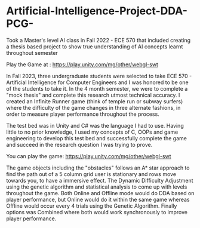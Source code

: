 # Artificial-Intelligence-Project-DDA-PCG-
Took a Master's level AI class in Fall 2022 - ECE 570 that included creating a thesis based project to show true understanding of AI concepts learnt throughout semester

Play the Game at : https://play.unity.com/mg/other/webgl-swt


In Fall 2023, three undergraduate students were selected to take ECE 570 - Artificial Intelligence for Computer Engineers and I was honored to be one of the students to take it. In the 4 month semester, we were to complete a "mock thesis" and complete this research utmost technical accuracy. I created an Infinite Runner game (think of temple run or subway surfers) where the difficulty of the game changes in three alternate fashions, in order to measure player performance throughout the process. 

The test bed was in Unity and C# was the language I had to use. Having little to no prior knowledge, I used my concepts of C, OOPs and game engineering to develop this test bed and successfully complete the game and succeed in the research question I was trying to prove.

You can play the game: https://play.unity.com/mg/other/webgl-swt

The game objects including the "obstacles" follows an A* star approach to find the path out of a 5 column grid user is stationary and rows move towards you, to have a immersive effect. The Dynamic Difficulty Adjustment using the genetic algorithm and statistical analysis to come up with levels throughout the game. Both Online and Offline mode would do DDA based on player performance, but Online would do it within the same game whereas Offline would occur every 4 trials using the Genetic Algorithm. Finally options was Combined where both would work synchronously to improve player performance.

